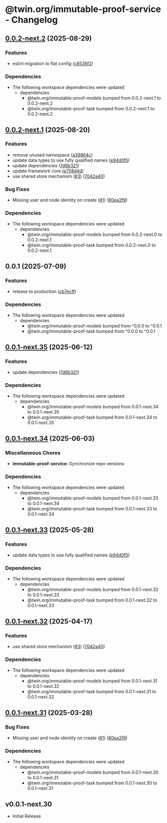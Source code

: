 # @twin.org/immutable-proof-service - Changelog

## [0.0.2-next.2](https://github.com/twinfoundation/immutable-proof/compare/immutable-proof-service-v0.0.2-next.1...immutable-proof-service-v0.0.2-next.2) (2025-08-29)


### Features

* eslint migration to flat config ([c8536f2](https://github.com/twinfoundation/immutable-proof/commit/c8536f219c7709c6c08b9266e537831f9054dda9))


### Dependencies

* The following workspace dependencies were updated
  * dependencies
    * @twin.org/immutable-proof-models bumped from 0.0.2-next.1 to 0.0.2-next.2
    * @twin.org/immutable-proof-task bumped from 0.0.2-next.1 to 0.0.2-next.2

## [0.0.2-next.1](https://github.com/twinfoundation/immutable-proof/compare/immutable-proof-service-v0.0.2-next.0...immutable-proof-service-v0.0.2-next.1) (2025-08-20)


### Features

* remove unused namespace ([a39864c](https://github.com/twinfoundation/immutable-proof/commit/a39864c0b2ca8753334a34028b8e5823a14162b4))
* update data types to use fully qualified names ([e94d0f5](https://github.com/twinfoundation/immutable-proof/commit/e94d0f5db93856b5b59cfd34e55252fa13a7f4e0))
* update dependencies ([7d6b321](https://github.com/twinfoundation/immutable-proof/commit/7d6b321928ca0434ee530816b1440f1687b94a6e))
* update framework core ([e708d4d](https://github.com/twinfoundation/immutable-proof/commit/e708d4dd3febcfbcd64663d5be004eab1d26c0fb))
* use shared store mechanism ([#3](https://github.com/twinfoundation/immutable-proof/issues/3)) ([7042a40](https://github.com/twinfoundation/immutable-proof/commit/7042a40f0ef8b01463f07aeb1efae4f417162fa1))


### Bug Fixes

* Missing user and node identity on create ([#1](https://github.com/twinfoundation/immutable-proof/issues/1)) ([80ea2f9](https://github.com/twinfoundation/immutable-proof/commit/80ea2f901afc7531f4a522227a61e6fa1482484d))


### Dependencies

* The following workspace dependencies were updated
  * dependencies
    * @twin.org/immutable-proof-models bumped from 0.0.2-next.0 to 0.0.2-next.1
    * @twin.org/immutable-proof-task bumped from 0.0.2-next.0 to 0.0.2-next.1

## 0.0.1 (2025-07-09)


### Features

* release to production ([cb7ecff](https://github.com/twinfoundation/immutable-proof/commit/cb7ecff3e9a1ec8b4391d7efea4a58057b8b66c6))


### Dependencies

* The following workspace dependencies were updated
  * dependencies
    * @twin.org/immutable-proof-models bumped from ^0.0.0 to ^0.0.1
    * @twin.org/immutable-proof-task bumped from ^0.0.0 to ^0.0.1

## [0.0.1-next.35](https://github.com/twinfoundation/immutable-proof/compare/immutable-proof-service-v0.0.1-next.34...immutable-proof-service-v0.0.1-next.35) (2025-06-12)


### Features

* update dependencies ([7d6b321](https://github.com/twinfoundation/immutable-proof/commit/7d6b321928ca0434ee530816b1440f1687b94a6e))


### Dependencies

* The following workspace dependencies were updated
  * dependencies
    * @twin.org/immutable-proof-models bumped from 0.0.1-next.34 to 0.0.1-next.35
    * @twin.org/immutable-proof-task bumped from 0.0.1-next.34 to 0.0.1-next.35

## [0.0.1-next.34](https://github.com/twinfoundation/immutable-proof/compare/immutable-proof-service-v0.0.1-next.33...immutable-proof-service-v0.0.1-next.34) (2025-06-03)


### Miscellaneous Chores

* **immutable-proof-service:** Synchronize repo versions


### Dependencies

* The following workspace dependencies were updated
  * dependencies
    * @twin.org/immutable-proof-models bumped from 0.0.1-next.33 to 0.0.1-next.34
    * @twin.org/immutable-proof-task bumped from 0.0.1-next.33 to 0.0.1-next.34

## [0.0.1-next.33](https://github.com/twinfoundation/immutable-proof/compare/immutable-proof-service-v0.0.1-next.32...immutable-proof-service-v0.0.1-next.33) (2025-05-28)


### Features

* update data types to use fully qualified names ([e94d0f5](https://github.com/twinfoundation/immutable-proof/commit/e94d0f5db93856b5b59cfd34e55252fa13a7f4e0))


### Dependencies

* The following workspace dependencies were updated
  * dependencies
    * @twin.org/immutable-proof-models bumped from 0.0.1-next.32 to 0.0.1-next.33
    * @twin.org/immutable-proof-task bumped from 0.0.1-next.32 to 0.0.1-next.33

## [0.0.1-next.32](https://github.com/twinfoundation/immutable-proof/compare/immutable-proof-service-v0.0.1-next.31...immutable-proof-service-v0.0.1-next.32) (2025-04-17)


### Features

* use shared store mechanism ([#3](https://github.com/twinfoundation/immutable-proof/issues/3)) ([7042a40](https://github.com/twinfoundation/immutable-proof/commit/7042a40f0ef8b01463f07aeb1efae4f417162fa1))


### Dependencies

* The following workspace dependencies were updated
  * dependencies
    * @twin.org/immutable-proof-models bumped from 0.0.1-next.31 to 0.0.1-next.32
    * @twin.org/immutable-proof-task bumped from 0.0.1-next.31 to 0.0.1-next.32

## [0.0.1-next.31](https://github.com/twinfoundation/immutable-proof/compare/immutable-proof-service-v0.0.1-next.30...immutable-proof-service-v0.0.1-next.31) (2025-03-28)


### Bug Fixes

* Missing user and node identity on create ([#1](https://github.com/twinfoundation/immutable-proof/issues/1)) ([80ea2f9](https://github.com/twinfoundation/immutable-proof/commit/80ea2f901afc7531f4a522227a61e6fa1482484d))


### Dependencies

* The following workspace dependencies were updated
  * dependencies
    * @twin.org/immutable-proof-models bumped from 0.0.1-next.30 to 0.0.1-next.31
    * @twin.org/immutable-proof-task bumped from 0.0.1-next.30 to 0.0.1-next.31

## v0.0.1-next.30

- Initial Release
